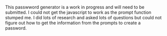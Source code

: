 This passwword generator is a work in progress and will need to be submitted.
I could not get the javascript to work as the prompt function stumped me. I did lots of research and asked lots of questions but could not figure out how to get the information from the prompts to create a password.